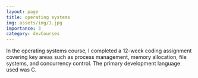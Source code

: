 ```yaml
---
layout: page
title: operating systems
img: assets/img/1.jpg
importance: 3
category: devCourses
---
```


In the operating systems course, I completed a 12-week coding assignment covering key areas such as process management, memory allocation, file systems, and concurrency control. The primary development language used was C.
